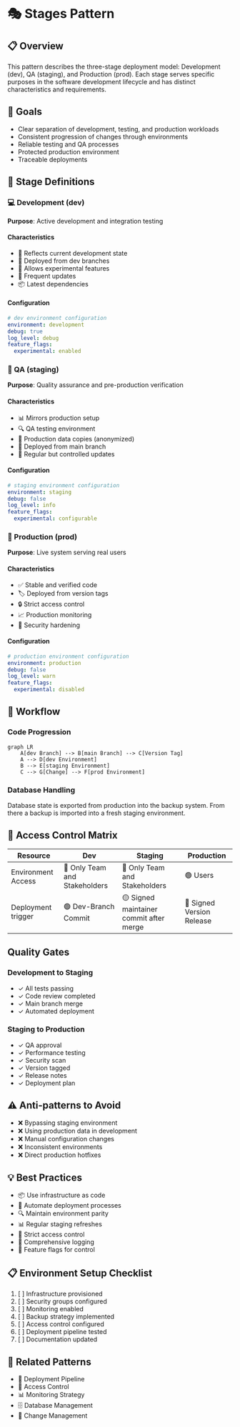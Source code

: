 # 🎭 Stages Pattern

## 📋 Overview

This pattern describes the three-stage deployment model: Development (dev), QA (staging), and Production (prod). Each stage serves specific purposes in the software development lifecycle and has distinct characteristics and requirements.

## 🎯 Goals

- Clear separation of development, testing, and production workloads
- Consistent progression of changes through environments
- Reliable testing and QA processes
- Protected production environment
- Traceable deployments

## 🔄 Stage Definitions

### 💻 Development (dev)

**Purpose**: Active development and integration testing

#### Characteristics

- 🔧 Reflects current development state
- 🌿 Deployed from dev branches
- 🧪 Allows experimental features
- 🔄 Frequent updates
- 📦 Latest dependencies

#### Configuration

```yaml
# dev environment configuration
environment: development
debug: true
log_level: debug
feature_flags:
  experimental: enabled
```

### 🧪 QA (staging)

**Purpose**: Quality assurance and pre-production verification

#### Characteristics

- 📊 Mirrors production setup
- 🔍 QA testing environment
- 📑 Production data copies (anonymized)
- 🌿 Deployed from main branch
- 🔄 Regular but controlled updates

#### Configuration

```yaml
# staging environment configuration
environment: staging
debug: false
log_level: info
feature_flags:
  experimental: configurable
```

### 🚀 Production (prod)

**Purpose**: Live system serving real users

#### Characteristics

- ✅ Stable and verified code
- 🏷️ Deployed from version tags
- 🔒 Strict access control
- 📈 Production monitoring
- 🔐 Security hardening

#### Configuration

```yaml
# production environment configuration
environment: production
debug: false
log_level: warn
feature_flags:
  experimental: disabled
```

## 🔄 Workflow

### Code Progression

```mermaid
graph LR
    A[dev Branch] --> B[main Branch] --> C[Version Tag]
    A --> D[dev Environment]
    B --> E[staging Environment]
    C --> G[Change] --> F[prod Environment]
```

### Database Handling

Database state is exported from production into the backup system. From there a backup is imported into a fresh staging environment.

## 🔐 Access Control Matrix

| Resource | Dev | Staging | Production |
| -------- | --- | ------- | ---------- |
| Environment Access | 🔴 Only Team and Stakeholders | 🔴 Only Team and Stakeholders | 🟢 Users |
| Deployment trigger | 🟢 Dev-Branch Commit | 🟡 Signed maintainer commit after merge | 🔴 Signed Version Release |

## Quality Gates

### Development to Staging

- ✓ All tests passing
- ✓ Code review completed
- ✓ Main branch merge
- ✓ Automated deployment

### Staging to Production

- ✓ QA approval
- ✓ Performance testing
- ✓ Security scan
- ✓ Version tagged
- ✓ Release notes
- ✓ Deployment plan

## ⚠️ Anti-patterns to Avoid

- ❌ Bypassing staging environment
- ❌ Using production data in development
- ❌ Manual configuration changes
- ❌ Inconsistent environments
- ❌ Direct production hotfixes

## 💡 Best Practices

- 📦 Use infrastructure as code
- 🔄 Automate deployment processes
- 🔍 Maintain environment parity
- 📊 Regular staging refreshes
- 🔐 Strict access control
- 📝 Comprehensive logging
- 🎯 Feature flags for control

## 📋 Environment Setup Checklist

1. [ ] Infrastructure provisioned
2. [ ] Security groups configured
3. [ ] Monitoring enabled
4. [ ] Backup strategy implemented
5. [ ] Access control configured
6. [ ] Deployment pipeline tested
7. [ ] Documentation updated

## 🔗 Related Patterns

- 🔄 Deployment Pipeline
- 🔐 Access Control
- 📊 Monitoring Strategy
- 🗄️ Database Management
- 📝 Change Management

